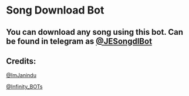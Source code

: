 # Song Download Bot

## You can download any song using this bot. Can be found in telegram as [@JESongdlBot](https://t.me/JESongdlBot)

## Credits:

[@ImJanindu](https://t.me/ImJanindu)

[@Infinity_BOTs](https://t.me/Infinity_BOTs)
